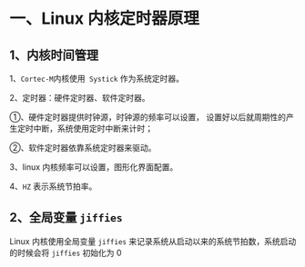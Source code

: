 # 一、Linux 内核定时器原理
## 1、内核时间管理
1、`Cortec-M`内核使用` Systick` 作为系统定时器。

2、定时器：硬件定时器、软件定时器。

①、硬件定时器提供时钟源，时钟源的频率可以设置， 设置好以后就周期性的产生定时中断，系统使用定时中断来计时；

②、软件定时器依靠系统定时器来驱动。

3、linux 内核频率可以设置，图形化界面配置。

4、`HZ` 表示系统节拍率。



## 2、全局变量 `jiffies`
Linux 内核使用全局变量 `jiffies` 来记录系统从启动以来的系统节拍数，系统启动的时候会将 `jiffies` 初始化为 0
<!--stackedit_data:
eyJoaXN0b3J5IjpbMTI3MDI5MzgxOF19
-->